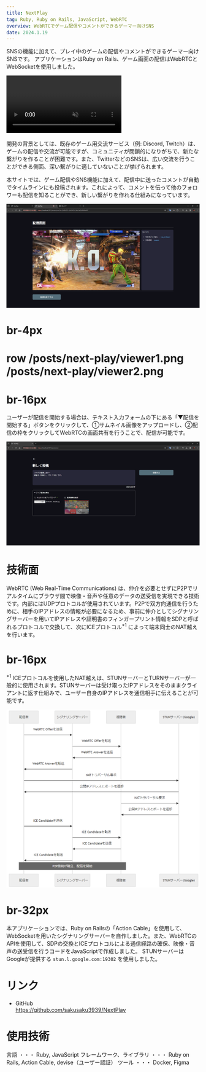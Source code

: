 ```yaml
---
title: NextPlay
tag: Ruby, Ruby on Rails, JavaScript, WebRTC
overview: WebRTCでゲーム配信やコメントができるゲーマー向けSNS
date: 2024.1.19
---
```


SNSの機能に加えて、プレイ中のゲームの配信やコメントができるゲーマー向けSNSです。
アプリケーションはRuby on Rails、ゲーム画面の配信はWebRTCとWebSocketを使用しました。

<video src="/posts/next-play/demo-video.mp4" controls autoplay muted></video>

開発の背景としては、既存のゲーム用交流サービス（例: Discord, Twitch）は、ゲームの配信や交流が可能ですが、コミュニティが閉鎖的になりがちで、新たな繋がりを作ることが困難です。また、TwitterなどのSNSは、広い交流を行うことができる側面、深い繋がりに適していないことが挙げられます。

本サイトでは、ゲーム配信やSNS機能に加えて、配信中に送ったコメントが自動でタイムラインにも投稿されます。これによって、コメントを伝って他のフォロワーも配信を知ることができ、新しい繋がりを作れる仕組みになっています。

![](/public/posts/next-play/streamer1.png)
# br-4px

# row /posts/next-play/viewer1.png /posts/next-play/viewer2.png
# br-16px

ユーザーが配信を開始する場合は、テキスト入力フォームの下にある「▼配信を開始する」ボタンをクリックして、①サムネイル画像をアップロードし、②配信の枠をクリックしてWebRTCの画面共有を行うことで、配信が可能です。

![](/public/posts/next-play/streamer2.png)

# 技術面
WebRTC (Web Real-Time Communications) は、仲介を必要とせずにP2Pでリアルタイムにブラウザ間で映像・音声や任意のデータの送受信を実現できる技術です。内部にはUDPプロトコルが使用されています。P2Pで双方向通信を行うために、相手のIPアドレスの情報が必要になるため、事前に仲介としてシグナリングサーバーを用いてIPアドレスや証明書のフィンガープリント情報をSDPと呼ばれるプロトコルで交換して、次にICEプロトコル<sup>\*1</sup> によって端末同士のNAT越えを行います。
# br-16px

<sup>\*1</sup> ICEプロトコルを使用したNAT越えは、STUNサーバーとTURNサーバーが一般的に使用されます。STUNサーバーは受け取ったIPアドレスをそのままクライアントに返す仕組みで、ユーザー自身のIPアドレスを通信相手に伝えることが可能です。

![](/public/posts/next-play/webrtc-sequence.png)
# br-32px

本アプリケーションでは、Ruby on Railsの「Action Cable」を使用して、WebSocketを用いたシグナリングサーバーを自作しました。また、WebRTCのAPIを使用して、SDPの交換とICEプロトコルによる通信経路の確保、映像・音声の送受信を行うコードをJavaScriptで作成しました。
STUNサーバーはGoogleが提供する <code>stun.l.google.com:19302</code> を使用しました。


# リンク
- GitHub  
  https://github.com/sakusaku3939/NextPlay


# 使用技術
言語 ・・・ Ruby, JavaScript
フレームワーク、ライブラリ ・・・ Ruby on Rails,  Action Cable,  devise（ユーザー認証）
ツール ・・・ Docker,  Figma